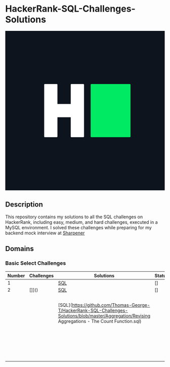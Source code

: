 # HackerRank-SQL-Challenges-Solutions

[![HackerRank Logo](./Assets/hackerRankLogo.png)](https://www.hackerrank.com/profile/suvadeep1)

## Description

This repository contains my solutions to all the SQL challenges on HackerRank, including easy, medium, and hard challenges, executed in a MySQL environment. I solved these challenges while preparing for my backend mock interview at [Sharpener](https://sharpener.tech)

## Domains

### Basic Select Challenges

| Number | Challenges | Solutions                                                    | Status | Difficulty                                                   |
| ------ | ---------- | ------------------------------------------------------------ | ------ | ------------------------------------------------------------ |
| 1      | []()       | [SQL]()                                                      | []     | Easy                                                         |
| 2      | []]()      | [SQL]()                                                      | []     | Easy                                                         |
|        |            | [SQL](https://github.com/Thomas-George-T/HackerRank-SQL-Challenges-Solutions/blob/master/Aggregation/Revising Aggregations - The Count Function.sql) |        | [SQL](https://github.com/Thomas-George-T/HackerRank-SQL-Challenges-Solutions/blob/master/Basic Select/Revising-the-select-Query-1.sql) |
|        |            |                                                              |        |                                                              |
|        |            |                                                              |        |                                                              |
|        |            |                                                              |        |                                                              |
|        |            |                                                              |        |                                                              |
|        |            |                                                              |        |                                                              |
|        |            |                                                              |        |                                                              |
|        |            |                                                              |        |                                                              |
|        |            |                                                              |        |                                                              |
|        |            |                                                              |        |                                                              |
|        |            |                                                              |        |                                                              |
|        |            |                                                              |        |                                                              |
|        |            |                                                              |        |                                                              |
|        |            |                                                              |        |                                                              |
|        |            |                                                              |        |                                                              |
|        |            |                                                              |        |                                                              |
|        |            |                                                              |        |                                                              |
|        |            |                                                              |        |                                                              |

